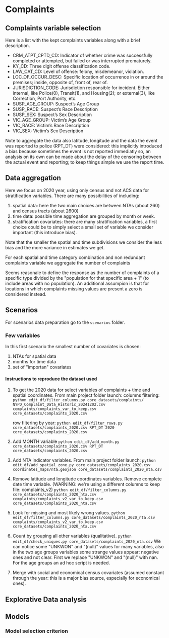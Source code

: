# Complaints

## Complaints variable selection

Here is a list with the kept complaints variables along with a brief description.

- CRM_ATPT_CPTD_CD: Indicator of whether crime was successfully completed or attempted, but failed or was interrupted prematurely.
- KY_CD: Three digit offense classification code.
- LAW_CAT_CD: Level of offense: felony, misdemeanor, violation.
- LOC_OF_OCCUR_DESC: Specific location of occurrence in or around the premises; inside, opposite of, front of, rear of.
- JURISDICTION_CODE: Jurisdiction responsible for incident. Either internal, like Police(0), Transit(1), and Housing(2); or external(3), like Correction, Port Authority, etc.
- SUSP_AGE_GROUP: Suspect’s Age Group
- SUSP_RACE: Suspect’s Race Description
- SUSP_SEX: Suspect’s Sex Description
- VIC_AGE_GROUP: Victim’s Age Group
- VIC_RACE: Victim’s Race Description
- VIC_SEX: Victim’s Sex Description

Note to aggregate the data also latitude, longitude and the data the event was reported to police (RPT_DT) were considered: this implicitly introduced a bias because sometimes the event is not reported immediatly so, an analysis on its own can be made about the delay of the censoring between the actual event and reporting; to keep things simple we use the report time.

## Data aggregation

Here we focus on 2020 year, using only census and not ACS data for stratification variables.
There are many possibilities of including:

1) spatial data: here the two main choices are between NTAs (about 260) and census tracts (about 2600)
2) time data: possible time aggregation are grouped by month or week.
3) stratification covariates: there are many stratification variables, a first choice could be to simply select a small set of variable we consider important (this introduce bias).

Note that the smaller the spatial and time subdivisions we consider the less bias and the more variance in estimates we get.

For each spatial and time category combination and non redundant complaints variable we aggregate the number of complaints

Seems reasonale to define the response as the number of complaints of a specific type divided by the "population for that specific area + 1" (to include areas with no population).
An additional assumpion is that for locations in which complaints missing values are present a zero is considered instead.

## Scenarios

For scenarios data preparation go to the ```scenarios``` folder.

### Few variables

In this first scenario the smallest number of covariates is chosen:

1) NTAs for spatial data
2) months for time data
3) set of "importan" covariates

#### Instructions to reproduce the dataset used

1) To get the 2020 data for select variables of complaints + time and spatial coordinates.
From main project folder launch:
    columns filtering:
    ```python edit_df/filter_columns.py core_datasets/complaints/       NYPD_Complaint_Data_Historic_20241202.csv complaints/complaints_var_to_keep.csv     core_datasets/complaints_2020.csv```

    row filtering by year:
```python edit_df/filter_rows.py core_datasets/complaints_2020.csv RPT_DT 2020 core_datasets/complaints_2020.csv```

2) Add MONTH variable
```python edit_df/add_month.py core_datasets/complaints_2020.csv RPT_DT core_datasets/complaints_2020.csv```

3) Add NTA indicator variables.
From main project folder launch:
```python edit_df/add_spatial_zone.py core_datasets/complaints_2020.csv coordinates_maps/nta.geojson core_datasets/complaints_2020_nta.csv```

4) Remove latitude and longitude coordinates variables.
Remove complete date time variable.
(WARNING: we're using a different columns to keep file: complaints_v2)
```python edit_df/filter_columns.py core_datasets/complaints_2020_nta.csv complaints/complaints_v2_var_to_keep.csv core_datasets/complaints_2020_nta.csv```

5) Look for missing and most likely wrong values.
```python edit_df/filter_columns.py core_datasets/complaints_2020_nta.csv complaints/complaints_v2_var_to_keep.csv core_datasets/complaints_2020_nta.csv```

6) Count by grouping all other variables (qualitative).
```python edit_df/check_uniques.py core_datasets/complaints_2020_nta.csv```
We can notice some "UNKWON" and "(null)" values for many variables, also in the two age groups variables some strange values appear: negative ones and not clear.
First we replace "UNKWON" and "(null)" with nan.
For the age groups an ad hoc script is needed.

7) Merge with social and economical census covariates (assumed constant through the year: this is a major bias source, especially for economical ones).

## Explorative Data analysis

## Models

### Model selection criterion